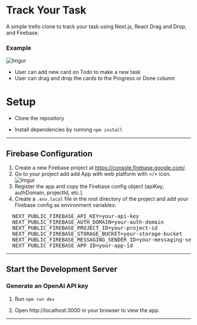 # Track Your Task
A simple trello clone to track your task using Next.js, React Drag and Drop, and Firebase.
### Example

![Imgur](https://i.imgur.com/wkc3iRp.png)

* User can add new card on Todo to make a new task
* User can drag and drop the cards to the Progress or Done column

# Setup

* Clone the repository


* Install dependencies by running `npm install`
---
## Firebase Configuration

1. Create a new Firebase project at https://console.firebase.google.com/.
2. Go to your project add add App with web platform with </> icon. 
![Imgur](https://i.imgur.com/G51UYB3.png)
3. Register the app and copy the Firebase config object (apiKey, authDomain, projectId, etc.).
4. Create a `.env.local` file in the root directory of the project and add your Firebase config as environment variables:
  <pre>
  NEXT_PUBLIC_FIREBASE_API_KEY=your-api-key
  NEXT_PUBLIC_FIREBASE_AUTH_DOMAIN=your-auth-domain
  NEXT_PUBLIC_FIREBASE_PROJECT_ID=your-project-id
  NEXT_PUBLIC_FIREBASE_STORAGE_BUCKET=your-storage-bucket
  NEXT_PUBLIC_FIREBASE_MESSAGING_SENDER_ID=your-messaging-sender-id
  NEXT_PUBLIC_FIREBASE_APP_ID=your-app-id</pre>
---

## Start the Development Server

### Generate an OpenAI API key
1. Run `npm run dev`

2. Open http://localhost:3000 in your browser to view the app.
---

